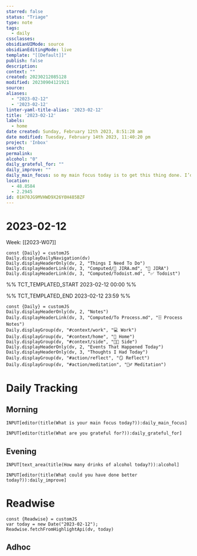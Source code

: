 ```yaml
---
starred: false
status: "Triage"
type: note
tags:
  - daily
cssclasses: 
obsidianUIMode: source
obsidianEditingMode: live
template: "[[Default]]"
publish: false
description: 
context: ""
created: 20230212085128
modified: 20230904121921
source: 
aliases:
  - "2023-02-12"
  - '2023-02-12'
linter-yaml-title-alias: '2023-02-12'
title: '2023-02-12'
labels:
  - home
date created: Sunday, February 12th 2023, 8:51:28 am
date modified: Tuesday, February 14th 2023, 11:40:20 pm
project: 'Inbox'
search: 
permalink: 
alcohol: "0"
daily_grateful_for: ""
daily_improve: ""
daily_main_focus: so my main focus today is to get this thing done. I’d really
location:
  - 48.8584
  - 2.2945
id: 01H70JG9MVHWD9X26Y0H485BZF
---
```


# 2023-02-12

Week: [[2023-W07]]

```dataviewjs
const {Daily} = customJS
Daily.displayDailyNavigation(dv)
Daily.displayHeaderOnly(dv, 2, "Things I Need To Do")
Daily.displayHeaderLink(dv, 3, "Computed/🎫 JIRA.md", "🎫 JIRA")
Daily.displayHeaderLink(dv, 3, "Computed/Todoist.md", "✅ Todoist")
```

%% TCT_TEMPLATED_START 2023-02-12 00:00 %%

%% TCT_TEMPLATED_END 2023-02-12 23:59 %%

```dataviewjs
const {Daily} = customJS
Daily.displayHeaderOnly(dv, 2, "Notes")
Daily.displayHeaderLink(dv, 3, "Computed/To Process.md", "🗄️ Process Notes")
Daily.displayGroup(dv, "#context/work", "💻 Work")
Daily.displayGroup(dv, "#context/home", "🏡 Home")
Daily.displayGroup(dv, "#context/side", "👨‍💻 Side")
Daily.displayHeaderOnly(dv, 2, "Events That Happened Today")
Daily.displayHeaderOnly(dv, 3, "Thoughts I Had Today")
Daily.displayGroup(dv, "#action/reflect", "🪞 Reflect")
Daily.displayGroup(dv, "#action/meditation", "🧘‍♂️ Meditation")
```
# Daily Tracking

## Morning
```meta-bind
INPUT[editor(title(What is your main focus today?)):daily_main_focus]
```

```meta-bind
INPUT[editor(title(What are you grateful for?)):daily_grateful_for]
```

## Evening

```meta-bind
INPUT[text_area(title(How many drinks of alcohol today?)):alcohol]
```

```meta-bind
INPUT[editor(title(What could you have done better today?)):daily_improve]
```

# Readwise

```dataviewj
const {Readwise} = customJS
var today = new Date("2023-02-12");
Readwise.fetchFromHighlightApi(dv, today)
```

## Adhoc
